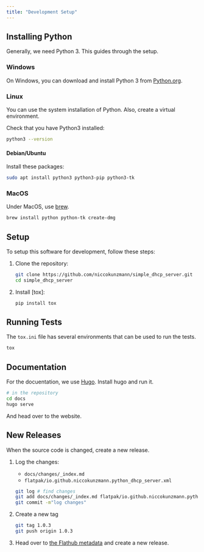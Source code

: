 ```yaml
---
title: "Development Setup"
---
```


## Installing Python

Generally, we need Python 3.
This guides through the setup.

### Windows

On Windows, you can download and install Python 3 from [Python.org](https://www.python.org/).

### Linux

You can use the system installation of Python.
Also, create a virtual environment.

Check that you have Python3 installed:

```sh
python3 --version
```

#### Debian/Ubuntu

Install these packages:

```sh
sudo apt install python3 python3-pip python3-tk
```

### MacOS

Under MacOS, use [brew].

```sh
brew install python python-tk create-dmg
```

[brew]: https://brew.sh/

## Setup

To setup this software for development, follow these steps:

1. Clone the repository:

    ```sh
    git clone https://github.com/niccokunzmann/simple_dhcp_server.git
    cd simple_dhcp_server
    ```

2. Install [tox]:

    ```sh
    pip install tox
    ```

## Running Tests

The `tox.ini` file has several environments that can be used to run the tests.

```sh
tox
```

## Documentation

For the docuentation, we use [Hugo].
Install hugo and run it.

```sh
# in the repository
cd docs
hugo serve
```

And head over to the website.

## New Releases

When the source code is changed, create a new release.

1. Log the changes:

    - `docs/changes/_index.md`
    - `flatpak/io.github.niccokunzmann.python_dhcp_server.xml`

    ```sh
    git log # find changes
    git add docs/changes/_index.md flatpak/io.github.niccokunzmann.python_dhcp_server.xml
    git commit -m"log changes"
    ```

2. Create a new tag

    ```sh
    git tag 1.0.3
    git push origin 1.0.3
    ```

3. Head over to [the Flathub metadata](https://github.com/niccokunzmann/io.github.niccokunzmann.python_dhcp_server/)
   and create a new release.


[Hugo]: https://gohugo.io/
